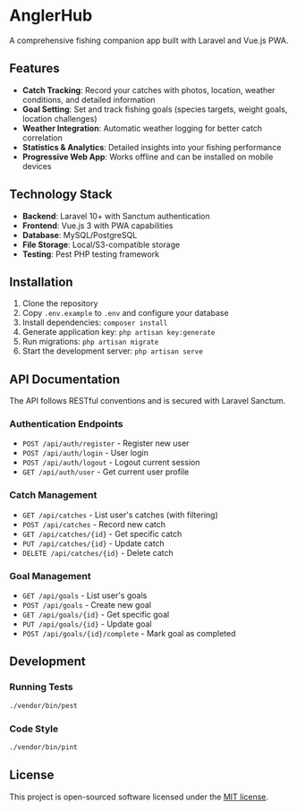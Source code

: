 # AnglerHub

A comprehensive fishing companion app built with Laravel and Vue.js PWA.

## Features

- **Catch Tracking**: Record your catches with photos, location, weather conditions, and detailed information
- **Goal Setting**: Set and track fishing goals (species targets, weight goals, location challenges)
- **Weather Integration**: Automatic weather logging for better catch correlation
- **Statistics & Analytics**: Detailed insights into your fishing performance
- **Progressive Web App**: Works offline and can be installed on mobile devices

## Technology Stack

- **Backend**: Laravel 10+ with Sanctum authentication
- **Frontend**: Vue.js 3 with PWA capabilities
- **Database**: MySQL/PostgreSQL
- **File Storage**: Local/S3-compatible storage
- **Testing**: Pest PHP testing framework

## Installation

1. Clone the repository
2. Copy `.env.example` to `.env` and configure your database
3. Install dependencies: `composer install`
4. Generate application key: `php artisan key:generate`
5. Run migrations: `php artisan migrate`
6. Start the development server: `php artisan serve`

## API Documentation

The API follows RESTful conventions and is secured with Laravel Sanctum.

### Authentication Endpoints
- `POST /api/auth/register` - Register new user
- `POST /api/auth/login` - User login
- `POST /api/auth/logout` - Logout current session
- `GET /api/auth/user` - Get current user profile

### Catch Management
- `GET /api/catches` - List user's catches (with filtering)
- `POST /api/catches` - Record new catch
- `GET /api/catches/{id}` - Get specific catch
- `PUT /api/catches/{id}` - Update catch
- `DELETE /api/catches/{id}` - Delete catch

### Goal Management
- `GET /api/goals` - List user's goals
- `POST /api/goals` - Create new goal
- `GET /api/goals/{id}` - Get specific goal
- `PUT /api/goals/{id}` - Update goal
- `POST /api/goals/{id}/complete` - Mark goal as completed

## Development

### Running Tests
```bash
./vendor/bin/pest
```

### Code Style
```bash
./vendor/bin/pint
```

## License

This project is open-sourced software licensed under the [MIT license](https://opensource.org/licenses/MIT).